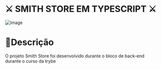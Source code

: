 # ⚔️ SMITH STORE EM TYPESCRIPT  ⚔️ 
![image](https://user-images.githubusercontent.com/86388276/183133874-80d101ab-b3fd-484f-93de-0e560f03c4b8.png)

# 📕Descrição
O projeto Smith Store foi desenvolvido durante o bloco de back-end durante o curso da trybe
